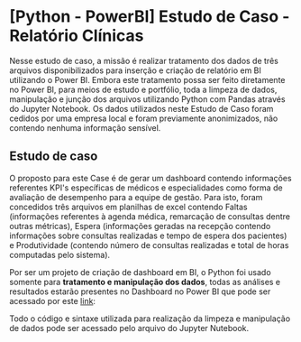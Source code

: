 # [Python - PowerBI] Estudo de Caso - Relatório Clínicas

Nesse estudo de caso, a missão é realizar tratamento dos dados de três arquivos disponibilizados para inserção e 
criação de relatório em BI utilizando o Power BI.
Embora este tratamento possa ser feito diretamente no Power BI, para meios de estudo e portfólio, toda a limpeza 
de dados, manipulação e junção dos arquivos utilizando Python com Pandas através do Jupyter Notebook.
Os dados utilizados neste Estudo de Caso foram cedidos por uma empresa local e 
foram previamente anonimizados, não contendo nenhuma informação sensível.

## Estudo de caso

O proposto para este Case é de gerar um dashboard contendo informações referentes KPI's específicas de médicos e 
especialidades como forma de avaliação de desempenho para a equipe de gestão. Para isto, foram concedidos três arquivos
em planilhas de excel contendo Faltas (informações referentes à agenda médica, remarcação de consultas dentre outras métricas),
Espera (informações geradas na recepção contendo informações sobre consultas realizadas e tempo de espera dos pacientes) e 
Produtividade (contendo número de consultas realizadas e total de horas computadas pelo sistema).

Por ser um projeto de criação de dashboard em BI, o Python foi usado somente 
para **tratamento e manipulação dos dados**, todas as análises e resultados
estarão presentes no Dashboard no Power BI que pode ser acessado por este [link](https://app.powerbi.com/view?r=eyJrIjoiNDA2ZGIyZmEtODZkNy00Y2Y3LWExODYtNTUwNzU3NGUyODVmIiwidCI6IjI1Y2VlODZhLTBmYzUtNDRiNC1iOWQwLWE5NzA4YWVkMjg1MyJ9):

Todo o código e sintaxe utilizada para realização da limpeza e manipulação de dados pode ser acessado pelo arquivo do Jupyter Nutebook.
